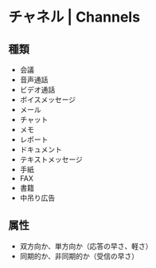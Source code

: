 # チャネル | Channels

## 種類

- 会議
- 音声通話
- ビデオ通話
- ボイスメッセージ
- メール
- チャット
- メモ
- レポート
- ドキュメント
- テキストメッセージ
- 手紙
- FAX
- 書籍
- 中吊り広告

## 属性

- 双方向か、単方向か（応答の早さ、軽さ）
- 同期的か、非同期的か（受信の早さ）

